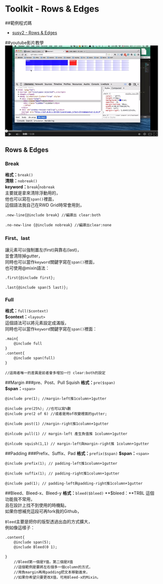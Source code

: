 # Toolkit - Rows & Edges
##範例程式碼 
* <a href="http://susydocs.oddbird.net/en/latest/toolkit/#rows-edges" target="_blank">susy2 - Rows & Edges</a>

##youtube影片教學  
<a href="https://www.youtube.com/watch?v=rF2bhT5Z6n0" target="_blank">![](/images/video/susy2-14.png)</a>

## Rows & Edges


### Break
**格式：**`break()`  
**清除：**`nobreak()`  
**keyword：**`break`|`nobreak`  
主要就是拿來清除浮動用的，  
他也可以寫在`span()`裡面，  
這個語法我自己在RWD Grid時常會用到，  
```
.new-line{@include break} //編譯出 clear:both

.no-new-line {@include nobreak} //編譯出clear:none
```

### First、last
讓元素可以強制置左(first)與靠右(last)，  
並會清除掉gutter，  
同時也可以當作`keyword`關鍵字寫在`span()`裡面，  
也可使用@mixin語法：  
```
.first{@include first};

.last{@include span(5 last)};
```

### Full
**格式：**`full($context)`  
**$context：**`<layout>`  
這個語法可以將元素設定成滿版，  
同時也可以當作`keyword`關鍵字寫在`span()`裡面：  
```
.main{
	@include full
}
.content{
	@include span(full)
}

//這兩者唯一的差異是前者會多增加一行 clear:both的設定
```

##Margin
###pre、Post、Pull Squish
**格式：**`pre($span)`    
**$span：**`<span>`  
```
@include pre(1); //margin-left推1column+1gutter

@include pre(25%); //也可以寫%數
@include pre(2 of 6) //或者是用of改變裡面的gutter;

@include post(1) //margin-right推1column+1gutter

@inlcude pull(1) // margin-left 產生負值推 1column+1gutter

@inlcude squish(1,1) // margin-left與margin-right推 1column+1gutter

```

##Padding
###Prefix、Suffix、Pad
**格式：**`prefix($span)` 
**$span：**`<span>`  
```
@include prefix(1); // padding-left推1column+1gutter

@include suffix(1); // padding-right推1column+1gutter

@include pad(1); // padding-left與padding-right推1column+1gutter
```

##Bleed、Bleed-x、Bleed-y
**格式：**`bleed($bleed)` 
**$bleed：**TRBL <span>
這個功能我不常用，  
且在設計上找不到使用的時機點，  
如果你想補充這段可再fork我的Github，  

`Bleed`主要是把你的版型透過出血的方式擴大，  
例如像這樣子：  
```
.content{
	@include span(5);
	@include Bleed(0 1);

}
	//Bleed第一個是Y值，第二個是X值
	//這個範例是要將左右個多一個column的方式，  
	//用負margin再用padding把文本移動進來，
	//如果你希望只要更改X值，可用Bleed-x的Mixin。
```